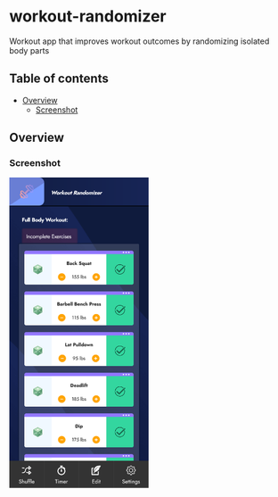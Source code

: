 # workout-randomizer

Workout app that improves workout outcomes by randomizing isolated body parts

## Table of contents

- [Overview](#overview)
  - [Screenshot](#screenshot)

## Overview

### Screenshot

<a href="url"><img src="./src/screenshots/draft-1.png" align="center" width="250" ></a>
